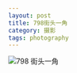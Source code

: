 ```yaml
---
layout: post                                   
title: 798街头一角      
category: 摄影                                  
tags: photography                                    
---
```


![798 街头一角](http://7u2n3n.com1.z0.glb.clouddn.com/798%E8%A1%97%E6%8B%8D5.JPG?imageView2/2/w/800)